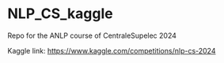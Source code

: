 # NLP_CS_kaggle
Repo for the ANLP course of CentraleSupelec 2024

Kaggle link: https://www.kaggle.com/competitions/nlp-cs-2024
